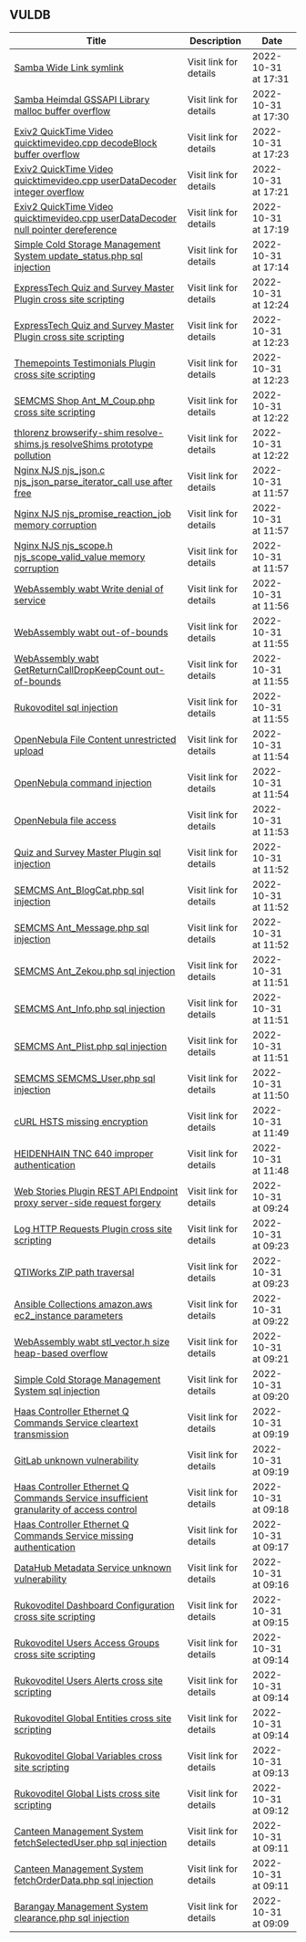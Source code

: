## VULDB
|Title|Description|Date|
|---|---|---|
| [Samba Wide Link symlink](https://vuldb.com/?id.212499) | Visit link for details | 2022-10-31 at 17:31 |
| [Samba Heimdal GSSAPI Library malloc buffer overflow](https://vuldb.com/?id.212498) | Visit link for details | 2022-10-31 at 17:30 |
| [Exiv2 QuickTime Video quicktimevideo.cpp decodeBlock buffer overflow](https://vuldb.com/?id.212497) | Visit link for details | 2022-10-31 at 17:23 |
| [Exiv2 QuickTime Video quicktimevideo.cpp userDataDecoder integer overflow](https://vuldb.com/?id.212496) | Visit link for details | 2022-10-31 at 17:21 |
| [Exiv2 QuickTime Video quicktimevideo.cpp userDataDecoder null pointer dereference](https://vuldb.com/?id.212495) | Visit link for details | 2022-10-31 at 17:19 |
| [Simple Cold Storage Management System update_status.php sql injection](https://vuldb.com/?id.212494) | Visit link for details | 2022-10-31 at 17:14 |
| [ExpressTech Quiz and Survey Master Plugin cross site scripting](https://vuldb.com/?id.212493) | Visit link for details | 2022-10-31 at 12:24 |
| [ExpressTech Quiz and Survey Master Plugin cross site scripting](https://vuldb.com/?id.212492) | Visit link for details | 2022-10-31 at 12:23 |
| [Themepoints Testimonials Plugin cross site scripting](https://vuldb.com/?id.212491) | Visit link for details | 2022-10-31 at 12:23 |
| [SEMCMS Shop Ant_M_Coup.php cross site scripting](https://vuldb.com/?id.212490) | Visit link for details | 2022-10-31 at 12:22 |
| [thlorenz browserify-shim resolve-shims.js resolveShims prototype pollution](https://vuldb.com/?id.212489) | Visit link for details | 2022-10-31 at 12:22 |
| [Nginx NJS njs_json.c njs_json_parse_iterator_call use after free](https://vuldb.com/?id.212488) | Visit link for details | 2022-10-31 at 11:57 |
| [Nginx NJS njs_promise_reaction_job memory corruption](https://vuldb.com/?id.212487) | Visit link for details | 2022-10-31 at 11:57 |
| [Nginx NJS njs_scope.h njs_scope_valid_value memory corruption](https://vuldb.com/?id.212486) | Visit link for details | 2022-10-31 at 11:57 |
| [WebAssembly wabt Write denial of service](https://vuldb.com/?id.212485) | Visit link for details | 2022-10-31 at 11:56 |
| [WebAssembly wabt out-of-bounds](https://vuldb.com/?id.212484) | Visit link for details | 2022-10-31 at 11:55 |
| [WebAssembly wabt GetReturnCallDropKeepCount out-of-bounds](https://vuldb.com/?id.212483) | Visit link for details | 2022-10-31 at 11:55 |
| [Rukovoditel sql injection](https://vuldb.com/?id.212482) | Visit link for details | 2022-10-31 at 11:55 |
| [OpenNebula File Content unrestricted upload](https://vuldb.com/?id.212481) | Visit link for details | 2022-10-31 at 11:54 |
| [OpenNebula command injection](https://vuldb.com/?id.212480) | Visit link for details | 2022-10-31 at 11:54 |
| [OpenNebula file access](https://vuldb.com/?id.212479) | Visit link for details | 2022-10-31 at 11:53 |
| [Quiz and Survey Master Plugin sql injection](https://vuldb.com/?id.212478) | Visit link for details | 2022-10-31 at 11:52 |
| [SEMCMS Ant_BlogCat.php sql injection](https://vuldb.com/?id.212477) | Visit link for details | 2022-10-31 at 11:52 |
| [SEMCMS Ant_Message.php sql injection](https://vuldb.com/?id.212476) | Visit link for details | 2022-10-31 at 11:52 |
| [SEMCMS Ant_Zekou.php sql injection](https://vuldb.com/?id.212475) | Visit link for details | 2022-10-31 at 11:51 |
| [SEMCMS Ant_Info.php sql injection](https://vuldb.com/?id.212474) | Visit link for details | 2022-10-31 at 11:51 |
| [SEMCMS Ant_Plist.php sql injection](https://vuldb.com/?id.212473) | Visit link for details | 2022-10-31 at 11:51 |
| [SEMCMS SEMCMS_User.php sql injection](https://vuldb.com/?id.212472) | Visit link for details | 2022-10-31 at 11:50 |
| [cURL HSTS missing encryption](https://vuldb.com/?id.212471) | Visit link for details | 2022-10-31 at 11:49 |
| [HEIDENHAIN TNC 640 improper authentication](https://vuldb.com/?id.212470) | Visit link for details | 2022-10-31 at 11:48 |
| [Web Stories Plugin REST API Endpoint proxy server-side request forgery](https://vuldb.com/?id.212469) | Visit link for details | 2022-10-31 at 09:24 |
| [Log HTTP Requests Plugin cross site scripting](https://vuldb.com/?id.212468) | Visit link for details | 2022-10-31 at 09:23 |
| [QTIWorks ZIP path traversal](https://vuldb.com/?id.212467) | Visit link for details | 2022-10-31 at 09:23 |
| [Ansible Collections amazon.aws ec2_instance parameters](https://vuldb.com/?id.212466) | Visit link for details | 2022-10-31 at 09:22 |
| [WebAssembly wabt stl_vector.h size heap-based overflow](https://vuldb.com/?id.212465) | Visit link for details | 2022-10-31 at 09:21 |
| [Simple Cold Storage Management System sql injection](https://vuldb.com/?id.212464) | Visit link for details | 2022-10-31 at 09:20 |
| [Haas Controller Ethernet Q Commands Service cleartext transmission](https://vuldb.com/?id.212463) | Visit link for details | 2022-10-31 at 09:19 |
| [GitLab unknown vulnerability](https://vuldb.com/?id.212462) | Visit link for details | 2022-10-31 at 09:19 |
| [Haas Controller Ethernet Q Commands Service insufficient granularity of access control](https://vuldb.com/?id.212461) | Visit link for details | 2022-10-31 at 09:18 |
| [Haas Controller Ethernet Q Commands Service missing authentication](https://vuldb.com/?id.212460) | Visit link for details | 2022-10-31 at 09:17 |
| [DataHub Metadata Service unknown vulnerability](https://vuldb.com/?id.212459) | Visit link for details | 2022-10-31 at 09:16 |
| [Rukovoditel Dashboard Configuration cross site scripting](https://vuldb.com/?id.212458) | Visit link for details | 2022-10-31 at 09:15 |
| [Rukovoditel Users Access Groups cross site scripting](https://vuldb.com/?id.212457) | Visit link for details | 2022-10-31 at 09:14 |
| [Rukovoditel Users Alerts cross site scripting](https://vuldb.com/?id.212456) | Visit link for details | 2022-10-31 at 09:14 |
| [Rukovoditel Global Entities cross site scripting](https://vuldb.com/?id.212455) | Visit link for details | 2022-10-31 at 09:14 |
| [Rukovoditel Global Variables cross site scripting](https://vuldb.com/?id.212454) | Visit link for details | 2022-10-31 at 09:13 |
| [Rukovoditel Global Lists cross site scripting](https://vuldb.com/?id.212453) | Visit link for details | 2022-10-31 at 09:12 |
| [Canteen Management System fetchSelectedUser.php sql injection](https://vuldb.com/?id.212452) | Visit link for details | 2022-10-31 at 09:11 |
| [Canteen Management System fetchOrderData.php sql injection](https://vuldb.com/?id.212451) | Visit link for details | 2022-10-31 at 09:11 |
| [Barangay Management System clearance.php sql injection](https://vuldb.com/?id.212450) | Visit link for details | 2022-10-31 at 09:09 |
